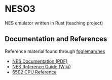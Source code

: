 # NESO3
NES emulator written in Rust (teaching project)

## Documentation and References

Reference material found through [fogleman/nes](https://github.com/fogleman/nes)

* [NES Documentation (PDF)](http://nesdev.com/NESDoc.pdf)
* [NES Reference Guide (Wiki)](http://wiki.nesdev.com/w/index.php/NES_reference_guide)
* [6502 CPU Reference](http://www.obelisk.me.uk/6502/reference.html)

